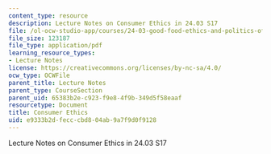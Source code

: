 ```yaml
---
content_type: resource
description: Lecture Notes on Consumer Ethics in 24.03 S17
file: /ol-ocw-studio-app/courses/24-03-good-food-ethics-and-politics-of-food-spring-2017/e9333b2dfecccbd804ab9a7f9d0f9128_MIT24_03S17_lec18.pdf
file_size: 123187
file_type: application/pdf
learning_resource_types:
- Lecture Notes
license: https://creativecommons.org/licenses/by-nc-sa/4.0/
ocw_type: OCWFile
parent_title: Lecture Notes
parent_type: CourseSection
parent_uid: 65383b2e-c923-f9e8-4f9b-349d5f58eaaf
resourcetype: Document
title: Consumer Ethics
uid: e9333b2d-fecc-cbd8-04ab-9a7f9d0f9128
---
```

Lecture Notes on Consumer Ethics in 24.03 S17